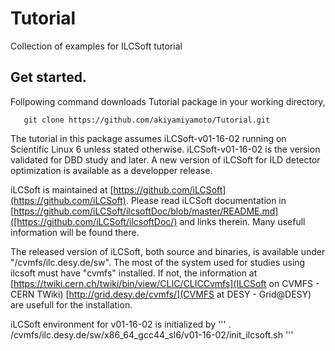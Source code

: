 # Tutorial
Collection of examples for ILCSoft tutorial

##  Get started.

Follpowing command downloads Tutorial package in your working directory, 
``` 
   git clone https://github.com/akiyamiyamoto/Tutorial.git
```

The tutorial in this package assumes iLCSoft-v01-16-02 running on Scientific Linux 6
unless stated otherwise. iLCSoft-v01-16-02 is the version validated for DBD study 
and later.  A new version of iLCSoft for ILD detector optimization is available 
as a developper release.

iLCSoft is maintained at [https://github.com/iLCSoft](https://github.com/iLCSoft).
Please read iLCSoft documentation in 
[https://github.com/iLCSoft/ilcsoftDoc/blob/master/README.md]([https://github.com/iLCSoft/ilcsoftDoc/)
and links therein.  Many usefull information will be found there.

The released version of iLCSoft, both source and binaries, is available under "/cvmfs/ilc.desy.de/sw". 
The most of the system used for studies using ilcsoft must have "cvmfs" installed. If not,
the information at 
[https://twiki.cern.ch/twiki/bin/view/CLIC/CLICCvmfs](ILCSoft on CVMFS - CERN TWiki)
[http://grid.desy.de/cvmfs/](CVMFS at DESY - Grid@DESY) are usefull for the installation.

iLCSoft environment for v01-16-02 is initialized by 
'''
. /cvmfs/ilc.desy.de/sw/x86_64_gcc44_sl6/v01-16-02/init_ilcsoft.sh
'''


 
 
